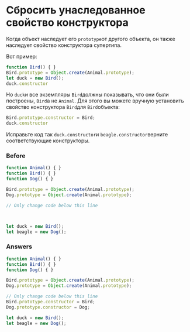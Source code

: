 # Сбросить унаследованное свойство конструктора
Когда объект наследует его `prototype`от другого объекта, он также наследует свойство конструктора супертипа.

Вот пример:
```javascript
function Bird() { }
Bird.prototype = Object.create(Animal.prototype);
let duck = new Bird();
duck.constructor
```
Но `duck`и все экземпляры `Bird`должны показывать, что они были построены, `Bird`а не `Animal`. Для этого вы можете вручную установить свойство конструктора `Bird`для `Bird`объекта:
```javascript
Bird.prototype.constructor = Bird;
duck.constructor
```
Исправьте код так `duck.constructor`и `beagle.constructor`верните соответствующие конструкторы.

### Before
```javascript
function Animal() { }
function Bird() { }
function Dog() { }

Bird.prototype = Object.create(Animal.prototype);
Dog.prototype = Object.create(Animal.prototype);

// Only change code below this line



let duck = new Bird();
let beagle = new Dog();
```
### Answers
```javascript
function Animal() { }
function Bird() { }
function Dog() { }

Bird.prototype = Object.create(Animal.prototype);
Dog.prototype = Object.create(Animal.prototype);

// Only change code below this line
Bird.prototype.constructor = Bird;
Dog.prototype.constructor = Dog;

let duck = new Bird();
let beagle = new Dog();
```
